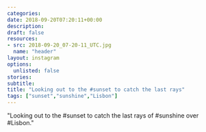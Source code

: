 ```yaml
---
categories:
date: 2018-09-20T07:20:11+00:00
description:
draft: false
resources:
- src: 2018-09-20_07-20-11_UTC.jpg
  name: "header"
layout: instagram
options:
  unlisted: false
stories:
subtitle:
title: "Looking out to the #sunset to catch the last rays"
tags: ["sunset","sunshine","Lisbon"]
---
```


"Looking out to the #sunset to catch the last rays of #sunshine over #Lisbon."
